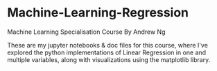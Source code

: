 # Machine-Learning-Regression
Machine Learning Specialisation Course By Andrew Ng

These are my jupyter notebooks & doc files for this course, where I've explored the python implementations of Linear Regression in one and multiple variables, 
along with visualizations using the matplotlib library.
